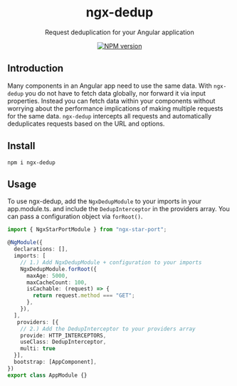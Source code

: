 <h1 align="center">ngx-dedup</h1>

<p align="center">
Request deduplication for your Angular application
</p>

<p align="center"><a href="https://www.npmjs.com/package/ngx-dedup"><img src="https://img.shields.io/npm/v/ngx-dedup?color=2c7dd1&amp;label=" alt="NPM version"></a></p>


## Introduction
Many components in an Angular app need to use the same data.
With `ngx-dedup` you do not have to fetch data globally, nor forward it via input properties. Instead you can fetch data within your components without worrying about the performance implications of making multiple requests for the same data.
`ngx-dedup` intercepts all requests and automatically deduplicates requests based on the URL and options.

## Install

```
npm i ngx-dedup
```
### 

## Usage

To use ngx-dedup, add the `NgxDedupModule` to your imports in your app.module.ts. and include the `DedupInterceptor` in the providers array. You can pass a configuration object via `forRoot()`.

```typescript
import { NgxStarPortModule } from "ngx-star-port";

@NgModule({
  declarations: [],
  imports: [
    // 1.) Add NgxDedupModule + configuration to your imports
    NgxDedupModule.forRoot({
      maxAge: 5000,
      maxCacheCount: 100,
      isCachable: (request) => {
        return request.method === "GET";
      },
    }),
  ],
   providers: [{
    // 2.) Add the DedupInterceptor to your providers array
    provide: HTTP_INTERCEPTORS,
    useClass: DedupInterceptor,
    multi: true
  }],
  bootstrap: [AppComponent],
})
export class AppModule {}
```
